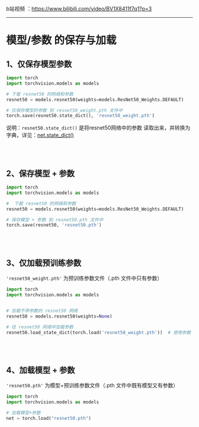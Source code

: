 b站视频 ：https://www.bilibili.com/video/BV1X8411f7q1?p=3

---





# 模型/参数 的保存与加载  <!-- {docsify-ignore} -->



## 1、仅保存模型参数

```python
import torch
import torchvision.models as models

# 下载 resnet50 的网络和参数
resnet50 = models.resnet50(weights=models.ResNet50_Weights.DEFAULT)

# 仅保存模型的参数 到 resnet50_weight.pth 文件中
torch.save(resnet50.state_dict(), 'resnet50_weight.pth')
```

说明：`resnet50.state_dict()` 是将resnet50网络中的参数 读取出来，并转换为字典，详见：[net.state_dict()](/4_查看网络参数/2_state_dict.md)

<br />

<br />



## 2、保存模型 + 参数

```python
import torch
import torchvision.models as models

#  下载 resnet50 的网络和参数
resnet50 = models.resnet50(weights=models.ResNet50_Weights.DEFAULT)

# 保存模型 + 参数 到 resnet50.pth 文件中
torch.save(resnet50, 'resnet50.pth')
```



<br />

<br />



## 3、仅加载预训练参数

`'resnet50_weight.pth'` 为预训练参数文件（.pth 文件中只有参数）

```python
import torch
import torchvision.models as models


# 加载不带参数的 resnet50 网络
resnet50 = models.resnet50(weights=None)  

# 往 resnet50 网络中加载参数
resnet50.load_state_dict(torch.load('resnet50_weight.pth'))  # 使用参数 map_location=device 指定下载到cpu还是gpu
```

<br />

<br />



## 4、加载模型 + 参数

`'resnet50.pth'`  为模型+预训练参数文件（.pth 文件中既有模型又有参数）

```python
import torch
import torchvision.models as models

# 加载模型+参数
net = torch.load("resnet50.pth")
```

<br />

<br />

